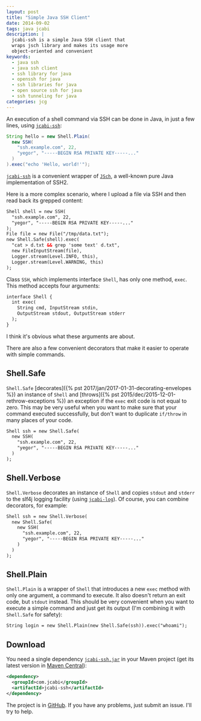 ```yaml
---
layout: post
title: "Simple Java SSH Client"
date: 2014-09-02
tags: java jcabi
description: |
  jcabi-ssh is a simple Java SSH client that
  wraps jsch library and makes its usage more
  object-oriented and convenient
keywords:
  - java ssh
  - java ssh client
  - ssh library for java
  - openssh for java
  - ssh libraries for java
  - open source ssh for java
  - ssh tunneling for java
categories: jcg
---
```


An execution of a shell command via SSH can be done in
Java, in just a few lines, using [`jcabi-ssh`](https://ssh.jcabi.com):

```java
String hello = new Shell.Plain(
  new SSH(
    "ssh.example.com", 22,
    "yegor", "-----BEGIN RSA PRIVATE KEY-----..."
  )
).exec("echo 'Hello, world!'");
```

[`jcabi-ssh`](https://ssh.jcabi.com) is
a convenient wrapper of [`JSch`](https://www.jcraft.com/jsch/),
a well-known pure Java implementation of SSH2.

<!--more-->

Here is a more complex scenario, where I upload a file via SSH
and then read back its grepped content:

```xml
Shell shell = new SSH(
  "ssh.example.com", 22,
  "yegor", "-----BEGIN RSA PRIVATE KEY-----..."
);
File file = new File("/tmp/data.txt");
new Shell.Safe(shell).exec(
  "cat > d.txt && grep 'some text' d.txt",
  new FileInputStream(file),
  Logger.stream(Level.INFO, this),
  Logger.stream(Level.WARNING, this)
);
```

Class `SSH`, which implements interface `Shell`, has only one method, `exec`.
This method accepts four arguments:

```xml
interface Shell {
  int exec(
    String cmd, InputStream stdin,
    OutputStream stdout, OutputStream stderr
  );
}
```

I think it's obvious what these arguments are about.

There are also a few convenient decorators that make it easier to operate with
simple commands.

## Shell.Safe

`Shell.Safe`
[decorates]({% pst 2017/jan/2017-01-31-decorating-envelopes %}) an instance of `Shell` and
[throws]({% pst 2015/dec/2015-12-01-rethrow-exceptions %}) an exception
if the `exec` exit code is not equal to zero. This may be very useful when
you want to make sure that your command executed successfully, but don't
want to duplicate `if/throw` in many places of your code.

```xml
Shell ssh = new Shell.Safe(
  new SSH(
    "ssh.example.com", 22,
    "yegor", "-----BEGIN RSA PRIVATE KEY-----..."
  )
);
```

## Shell.Verbose

`Shell.Verbose` decorates an instance of `Shell` and copies
`stdout` and `stderr` to the slf4j logging facility (using
[`jcabi-log`](https://log.jcabi.com)). Of course, you can combine
decorators, for example:

```xml
Shell ssh = new Shell.Verbose(
  new Shell.Safe(
    new SSH(
      "ssh.example.com", 22,
      "yegor", "-----BEGIN RSA PRIVATE KEY-----..."
    )
  )
);
```

## Shell.Plain

`Shell.Plain` is a wrapper of `Shell` that introduces a new `exec` method
with only one argument, a command to execute. It also doesn't return an
exit code, but `stdout` instead. This should be very convenient when you want
to execute a simple command and just get its output
(I'm combining it with `Shell.Safe` for safety):

```xml
String login = new Shell.Plain(new Shell.Safe(ssh)).exec("whoami");
```

## Download

You need a single dependency
[`jcabi-ssh.jar`](https://repo1.maven.org/maven2/com/jcabi/jcabi-ssh)
in your Maven project
(get its latest version in [Maven Central](http://search.maven.org/)):

```xml
<dependency>
  <groupId>com.jcabi</groupId>
  <artifactId>jcabi-ssh</artifactId>
</dependency>
```

The project is in [GitHub](https://github.com/jcabi/jcabi-ssh).
If you have any problems, just submit an issue. I'll try to help.
